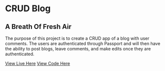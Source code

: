 # CRUD Blog
## A Breath Of Fresh Air

The purpose of this project is to create a CRUD app of a blog with user comments. The users are authenticated through Passport and will then have the ability to post blogs, leave comments, and make edits once they are authenticated. 

[View Live Here](https://calm-coast-57904.herokuapp.com/)
[View Code Here](https://github.com/jaimielogan/Blog)
